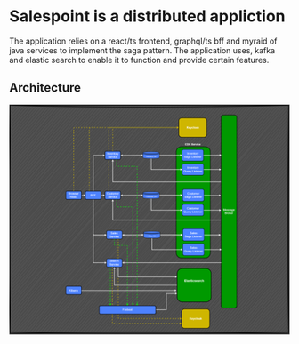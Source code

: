 # Salespoint is a distributed appliction 

The application relies on a react/ts frontend, graphql/ts bff and myraid of java services to implement the saga pattern.
The application uses, kafka and elastic search to enable it to function and provide certain features.

## Architecture
<img src="Architecture.jpg">
